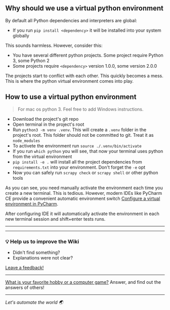 ## Why should we use a virtual python environment

By default all Python dependencies and interpreters are global:
- If you run `pip install <dependency>` it will be installed into your system globally

This sounds harmless. However, consider this:
- You have several different python projects. Some project require Python 3, some Python 2
- Some projects require `<dependency>` version 1.0.0, some version 2.0.0

The projects start to conflict with each other. This quickly becomes a mess. This is where the python virtual environment comes into play.

## How to use a virtual python environment
> For mac os python 3. Feel free to add Windows instructions.
- Download the project's git repo
- Open terminal in the project's root
- Run `python3 -m venv .venv`. This will create a `.venv` folder in the project's root. This folder should not be committed to git. Treat it as `node_modules`
- To activete the environment run `source ./.venv/bin/activate`
- If you run `which python` you will see, that now your terminal uses python from the virtual environment
- `pip install -e .` will install all the project dependencies from `requirements.txt` into your environment. Don't forget the `-e` opt
- Now you can safely run `scrapy check` or `scrapy shell` or other python tools 

As you can see, you need manually activate the environment each time you create a new terminal. This is tedious. However, modern IDEs like PyCharm CE provide a convenient automatic environment switch [Configure a virtual environment in PyCharm](https://www.jetbrains.com/help/pycharm/creating-virtual-environment.html).

After configuring IDE it will automatically activate the environment in each new terminal session and shift+enter tests runs.

---
---

### :bulb: Help us to improve the Wiki
- Didn't find something?
- Explanations were not clear?

[Leave a feedback!](https://docs.google.com/forms/d/e/1FAIpQLScE_i7txZOlPgFhmnBOephz9hdhvnJDbXjmkKqnjRSjx_d8kg/viewform?usp=pp_url&entry.685765712=How-To-Setup-Python-Virtual-Environment.md)

---

[What is your favorite hobby or a computer game?](https://forms.gle/X4U9Jni6s3hfSW8e6) Answer, and find out the 
answers of others! 

---

*Let's automate the world :earth_asia:*
